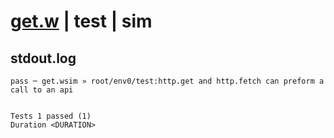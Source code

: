 # [get.w](../../../../../../examples/tests/sdk_tests/api/get.w) | test | sim

## stdout.log
```log
pass ─ get.wsim » root/env0/test:http.get and http.fetch can preform a call to an api
 
 
Tests 1 passed (1)
Duration <DURATION>
```

